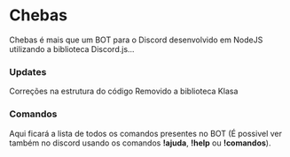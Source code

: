 # Chebas

Chebas é mais que um BOT para o Discord desenvolvido em NodeJS utilizando a biblioteca Discord.js...

### Updates

Correções na estrutura do código
Removido a biblioteca Klasa
### Comandos

Aqui ficará a lista de todos os comandos presentes no BOT (É possivel ver também no discord usando os comandos **!ajuda**, **!help** ou **!comandos**).

